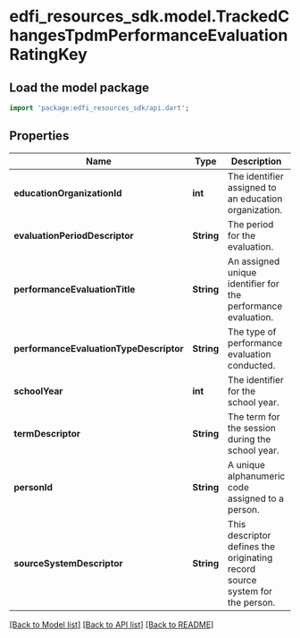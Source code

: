 # edfi_resources_sdk.model.TrackedChangesTpdmPerformanceEvaluationRatingKey

## Load the model package
```dart
import 'package:edfi_resources_sdk/api.dart';
```

## Properties
Name | Type | Description | Notes
------------ | ------------- | ------------- | -------------
**educationOrganizationId** | **int** | The identifier assigned to an education organization. | [optional] 
**evaluationPeriodDescriptor** | **String** | The period for the evaluation. | [optional] 
**performanceEvaluationTitle** | **String** | An assigned unique identifier for the performance evaluation. | [optional] 
**performanceEvaluationTypeDescriptor** | **String** | The type of performance evaluation conducted. | [optional] 
**schoolYear** | **int** | The identifier for the school year. | [optional] 
**termDescriptor** | **String** | The term for the session during the school year. | [optional] 
**personId** | **String** | A unique alphanumeric code assigned to a person. | [optional] 
**sourceSystemDescriptor** | **String** | This descriptor defines the originating record source system for the person. | [optional] 

[[Back to Model list]](../README.md#documentation-for-models) [[Back to API list]](../README.md#documentation-for-api-endpoints) [[Back to README]](../README.md)


